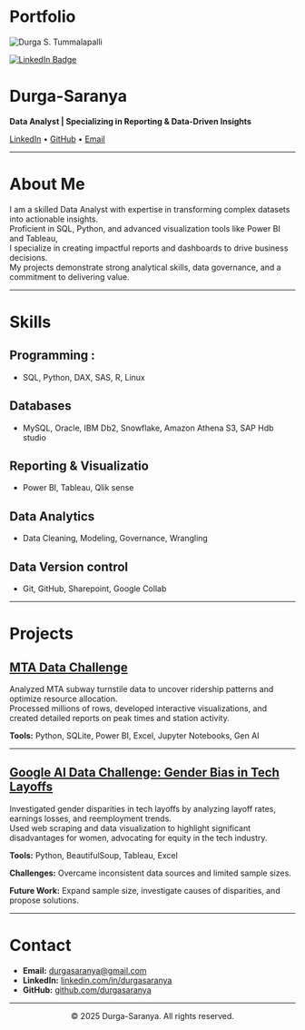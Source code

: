 # Portfolio
![Durga S. Tummalapalli](https://media.licdn.com/dms/image/v2/D4E03AQGLPg67yumXUg/profile-displayphoto-shrink_400_400/B4EZZy7QDpHQAg-/0/1745684858360?e=1750896000&v=beta&t=JoUzKq3AGNjhK-I5HLuq7tHmIB0_jGQSDlbbtGcNK48)

[![LinkedIn Badge](https://img.shields.io/badge/LinkedIn-Profile-blue)](https://www.linkedin.com/in/durga-saranya)

# Durga-Saranya

**Data Analyst | Specializing in Reporting & Data-Driven Insights**

[LinkedIn](https://linkedin.com/in/durgasaranya) • [GitHub](https://github.com/durgasaranya) • [Email](mailto:durgasaranyatumma@gmail.com)

---

# About Me

I am a skilled Data Analyst with expertise in transforming complex datasets into actionable insights.  
Proficient in SQL, Python, and advanced visualization tools like Power BI and Tableau,  
I specialize in creating impactful reports and dashboards to drive business decisions.  
My projects demonstrate strong analytical skills, data governance, and a commitment to delivering value.

---

# Skills

## Programming :
- SQL, Python, DAX, SAS, R, Linux

## Databases
- MySQL, Oracle, IBM Db2, Snowflake, Amazon Athena S3, SAP Hdb studio

## Reporting & Visualizatio
- Power BI, Tableau, Qlik sense

## Data Analytics
- Data Cleaning, Modeling, Governance, Wrangling

## Data Version control
- Git, GitHub, Sharepoint, Google Collab

---

# Projects

## [MTA Data Challenge](https://github.com/durgasaranya/mta-data-challenge)

Analyzed MTA subway turnstile data to uncover ridership patterns and optimize resource allocation.  
Processed millions of rows, developed interactive visualizations, and created detailed reports on peak times and station activity.

**Tools:** Python, SQLite, Power BI, Excel, Jupyter Notebooks, Gen AI

---

## [Google AI Data Challenge: Gender Bias in Tech Layoffs](https://github.com/durgasaranya/google-ai-challenge)

Investigated gender disparities in tech layoffs by analyzing layoff rates, earnings losses, and reemployment trends.  
Used web scraping and data visualization to highlight significant disadvantages for women, advocating for equity in the tech industry.

**Tools:** Python, BeautifulSoup, Tableau, Excel

**Challenges:** Overcame inconsistent data sources and limited sample sizes.

**Future Work:** Expand sample size, investigate causes of disparities, and propose solutions.

---

# Contact

- **Email:** [durgasaranya@gmail.com](mailto:durgasaranyatumma@gmail.com)
- **LinkedIn:** [linkedin.com/in/durgasaranya](https://linkedin.com/in/durgasaranya)
- **GitHub:** [github.com/durgasaranya](https://github.com/durgasaranya)

---

<center>© 2025 Durga-Saranya. All rights reserved.</center>
